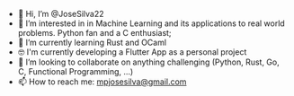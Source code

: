 - 👋 Hi, I’m @JoseSilva22
- 👀 I’m interested in in Machine Learning and its applications to real world problems. Python fan and a C enthusiast;
- 🌱 I’m currently learning Rust and OCaml
- 🤓 I'm currently developing a Flutter App as a personal project
- 💞️ I’m looking to collaborate on anything challenging (Python, Rust, Go, C, Functional Programming, ...)
- 📫 How to reach me: mpjosesilva@gmail.com

<!---
JoseSilva22/JoseSilva22 is a ✨ special ✨ repository because its `README.md` (this file) appears on your GitHub profile.
You can click the Preview link to take a look at your changes.
--->

